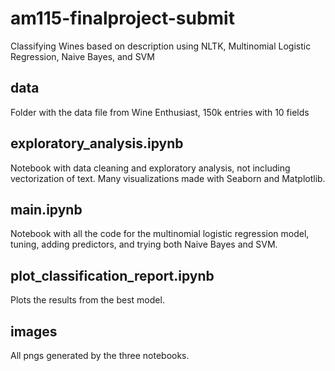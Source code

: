 # am115-finalproject-submit
Classifying Wines based on description using NLTK, Multinomial Logistic Regression, Naive Bayes, and SVM


## data
Folder with the data file from Wine Enthusiast, 150k entries with 10 fields

## exploratory_analysis.ipynb
Notebook with data cleaning and exploratory analysis, not including vectorization of text. Many visualizations made with Seaborn and Matplotlib.

## main.ipynb
Notebook with all the code for the multinomial logistic regression model, tuning, adding predictors, and trying both Naive Bayes and SVM.

## plot_classification_report.ipynb
Plots the results from the best model.

## images
All pngs generated by the three notebooks.
